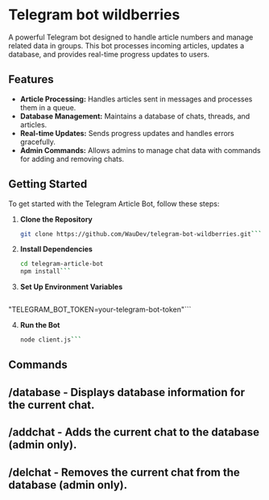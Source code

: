 # Telegram bot wildberries

A powerful Telegram bot designed to handle article numbers and manage related data in groups. This bot processes incoming articles, updates a database, and provides real-time progress updates to users.

## Features

- **Article Processing:** Handles articles sent in messages and processes them in a queue.
- **Database Management:** Maintains a database of chats, threads, and articles.
- **Real-time Updates:** Sends progress updates and handles errors gracefully.
- **Admin Commands:** Allows admins to manage chat data with commands for adding and removing chats.

## Getting Started

To get started with the Telegram Article Bot, follow these steps:

1. **Clone the Repository**

   ```bash
   git clone https://github.com/WauDev/telegram-bot-wildberries.git```

2. **Install Dependencies**

   ```bash
   cd telegram-article-bot
   npm install```

3. **Set Up Environment Variables**
   ```bash
  "TELEGRAM_BOT_TOKEN=your-telegram-bot-token"```

4. **Run the Bot**
   ```bash
   node client.js```

## Commands

## /database - Displays database information for the current chat.
## /addchat - Adds the current chat to the database (admin only).
## /delchat - Removes the current chat from the database (admin only).
